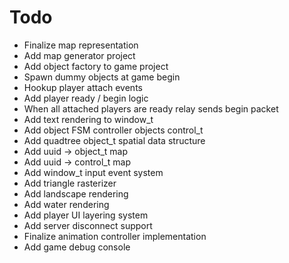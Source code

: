 # Todo

* Finalize map representation
* Add map generator project
* Add object factory to game project
* Spawn dummy objects at game begin
* Hookup player attach events
* Add player ready / begin logic
* When all attached players are ready relay sends begin packet
* Add text rendering to window_t
* Add object FSM controller objects control_t
* Add quadtree object_t spatial data structure
* Add uuid -> object_t map
* Add uuid -> control_t map
* Add window_t input event system
* Add triangle rasterizer
* Add landscape rendering
* Add water rendering
* Add player UI layering system
* Add server disconnect support
* Finalize animation controller implementation
* Add game debug console
